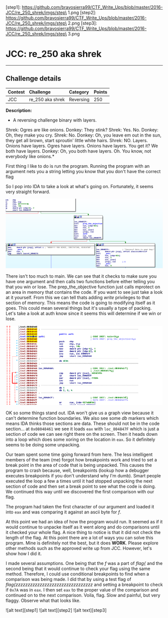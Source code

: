 [main]: https://github.com/bravosierra99/CTF_Write_Ups/blob/master/2016-JCC/re_250_shrek/imgs/main.png
[auth]: https://github.com/bravosierra99/CTF_Write_Ups/blob/master/2016-JCC/re_250_shrek/imgs/auth.png
[step1]: https://github.com/bravosierra99/CTF_Write_Ups/blob/master/2016-JCC/re_250_shrek/imgs/step\ 1.png
[step2]: https://github.com/bravosierra99/CTF_Write_Ups/blob/master/2016-JCC/re_250_shrek/imgs/step\ 2.png
[step3]: https://github.com/bravosierra99/CTF_Write_Ups/blob/master/2016-JCC/re_250_shrek/imgs/step\ 3.png
# JCC: re_250 aka shrek

--------------
## Challenge details
| Contest   | Challenge     | Category  | Points    |
|:---------|:---    | :---  | :---  |
| JCC   | re_250 aka shrek  | Reversing | 250   |

**Description:**
* A reversing challenge binary with layers.

Shrek: Ogres are like onions.
Donkey: They stink?
Shrek: Yes. No.
Donkey: Oh, they make you cry.
Shrek: No.
Donkey: Oh, you leave em out in the sun, they get all brown, start sproutin' little white hairs.
Shrek: NO. Layers. Onions have layers. Ogres have layers. Onions have layers. You get it? We both have layers.
Donkey: Oh, you both have layers. Oh. You know, not everybody like onions.*

First thing I like to do is run the program.  Running the program with an argument nets you a string letting you know that you don't have the correct flag

So I pop into IDA to take a look at what's going on.  Fortunately, it seems very straight forward.

![alt text][main]

There isn't too much to main.  We can see that it checks to make sure you have one argument and then calls two functions before either telling you that you win or lose.  The prep_the_objective function just calls mprotect on an area in memory that contains the code.  If you want to see just take a look at it yourself.  From this we can tell thats adding *write* privileges to that section of memory.  This means the code is going to modifying itself as it goes.  This could mean several things but it's usually a type of packing.  Let's take a look at auth know since it seems this will determine if we win or lose.

![alt text][auth]

OK so some things stand out.  IDA won't give us a graph view because it can't determine function boundaries.  We also see some *db* markers which means IDA thinks those sections are data.  These should not be in the code section...  at `0x08048461` we see it loads `eax` with `loc_804847F` which is just a section of code we can see right there on the screen.  Then it heads down into a loop which does some xoring on the location in `eax`.  So it definitely seems to be doing some unpacking.

Our team spent some time going forward from here.  The less intelligent members of the team (me) forgot how breakpoints work and tried to set a break point in the area of code that is being unpacked.  This causes the program to crash because, well, breakpoints (lookup how a debugger executes breakpoints if you don't understand why I'm dumb).  Smart people executed the loop a few a times until it had stopped unpacking the next section of code and then set a break point to see what the code is doing.  We continued this way until we discovered the first comparison with our flag.

The program had taken the first character of our argument and loaded it into `eax` and was comparing it against an ascii byte for *f*.  

At this point we had an idea of how the program would run.  It seemed as if it would continue to unpacke itself as it went along and do comparisons until it checked your whole flag.  A nice thing to notice is that it did not check the length of the flag.  At this point there are a lot of ways you can solve this program.  Mine is definitely not the best, but it does **WORK**.  Please explore other methods such as the approved write up from JCC.  However, let's show how I did it.

I made several assumptions.  One being that the *f* was a part of *flag{* and the second being that it would continue to check your flag using the same method.  Therefore, I could use conditional breakpoints to find when a comparison was being made.  I did that by using a test flag of *flag{zzzzzzzzzzzzzzzzzzzzzzzzzzzzzzzz* and setting a breakpoint to check if `0x7A` was in `eax`.  I then set `eax` to the proper value of the comparison and continued on to the next comparison.  Voila, flag.  Slow and painful, but very flaggy.  Observe what that looks like.  


![alt text][step1]
![alt text][step2]
![alt text][step3]
